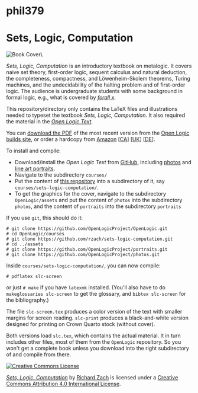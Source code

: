 # phil379
# Sets, Logic, Computation

![Book Cover](https://slc.openlogicproject.org/slc.png)\ 

_Sets, Logic, Computation_ is an introductory textbook on metalogic.
It covers naive set theory, first-order logic, sequent calculus and
natural deduction, the completeness, compactness, and Löwenheim-Skolem
theorems, Turing machines, and the undecidability of the halting
problem and of first-order logic. The audience is undergraduate
students with some background in formal logic, e.g., what is covered
by _[forall x](https://forallx.openlogicproject.org)_.

This repository/directory only contains the LaTeX files and
illustrations needed to typeset the textbook _Sets, Logic,
Computation_. It also required the material in the _[Open Logic
Text](https://github.com/OpenLogicProject/OpenLogic/)_.

You can [download the
PDF](https://slc.openlogicproject.org/slc-screen.pdf) of the most recent version
from the [Open Logic builds
site](https://builds.openlogicproject.org/), or order a hardcopy from [Amazon](https://www.amazon.com/dp/1975687132/) [[CA](https://www.amazon.ca/dp/1975687132/)] [[UK](https://www.amazon.co.uk/dp/1975687132/)] [[DE](https://www.amazon.de/dp/1975687132/)].

To install and compile:

- Download/install the _Open Logic Text_ from
  [GitHub](https://github.com/OpenLogicProject/OpenLogic/), including [photos](https://github.com/OpenLogicProject/photos) and [line art portraits](https://github.com/OpenLogicProject/portraits).
- Navigate to the subdirectory `courses/`
- Put the content of [this repository](https://github.com/rzach/sets-logic-computation) into a subdirectory of it, say
  `courses/sets-logic-computation/`.
- To get the graphics for the cover, navigate to the subdirectory `OpenLogic/assets` and put the content of `photos` into the subdirectory `photos`, and the content of `portraits` into the subdirectory `portraits`

If you use `git`, this should do it:
```
# git clone https://github.com/OpenLogicProject/OpenLogic.git
# cd OpenLogic/courses
# git clone https://github.com/rzach/sets-logic-computation.git
# cd ../assets
# git clone https://github.com/OpenLogicProject/portraits.git
# git clone https://github.com/OpenLogicProject/photos.git
```
Inside `courses/sets-logic-computation/`, you can now compile:
```
# pdflatex slc-screen
```
or just `# make` if you have `latexmk` installed. (You'll also have to
do `makeglossaries slc-screen` to get the glossary, and `bibtex
slc-screen` for the bibliography.)

The file `slc-screen.tex` produces a color version of the text
with smaller margins for screen reading. `slc-print` produces a
black-and-white version designed for printing on Crown Quarto stock
(without cover).

Both versions load `slc.tex`, which contains the actual
material. It in turn includes other files, most of them from the
`OpenLogic` repository. So you won't get a complete book unless you
download into the right subdirectory of and compile from there.

[![Creative Commons License](https://mirrors.creativecommons.org/presskit/buttons/88x31/png/by.png)](https://creativecommons.org/licenses/by/4.0/) 

_[Sets, Logic, Computation](https://slc.openlogicproject.org/)_ by [Richard
Zach](https://richardzach.org/) is licensed under a [Creative
Commons Attribution 4.0 International
License](https://creativecommons.org/licenses/by/4.0/).
